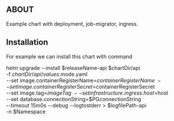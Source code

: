 ## ABOUT

Example chart with deployment, job-migrator, ingress.

## Installation

For example we can install this chart with command

helm upgrade --install $releaseName-api $chartDir/api \
  -f $chartDir/api/values.$mode.yaml \
  --set image.containerRegisterName=$containerRegisterName \
  --set image.containerRegisterSecret=$containerRegisterSecret \
  --set image.tag=$imageTag \
  --set infrastructure.ingress.host=$host \
  --set database.connectionString=$PGconnectionString \
  --timeout 15m0s --debug --logtostderr > $logfilePath-api \
  -n $Namespace

